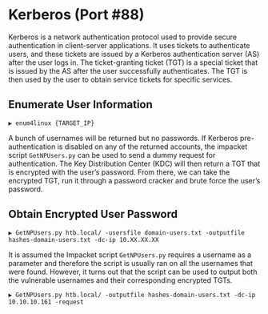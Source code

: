 # Kerberos (Port #88)
Kerberos is a network authentication protocol used to provide secure authentication in client-server applications. It uses tickets to authenticate users, and these tickets are issued by a Kerberos authentication server (AS) after the user logs in. The ticket-granting ticket (TGT) is a special ticket that is issued by the AS after the user successfully authenticates. The TGT is then used by the user to obtain service tickets for specific services.

## Enumerate User Information
```
▶ enum4linux {TARGET_IP}
```
A bunch of usernames will be returned but no passwords. If Kerberos pre-authentication is disabled on any of the returned accounts, the impacket script `GetNPUsers.py` can be used to send a dummy request for authentication. The Key Distribution Center (KDC) will then return a TGT that is encrypted with the user’s password. From there, we can take the encrypted TGT, run it through a password cracker and brute force the user’s password.

## Obtain Encrypted User Password
```
▶ GetNPUsers.py htb.local/ -usersfile domain-users.txt -outputfile hashes-domain-users.txt -dc-ip 10.XX.XX.XX
```

It is assumed the Impacket script `GetNPUsers.py` requires a username as a parameter and therefore the script is usually ran on all the usernames that were found. However, it turns out that the script can be used to output both the vulnerable usernames and their corresponding encrypted TGTs.
```
▶ GetNPUsers.py htb.local/ -outputfile hashes-domain-users.txt -dc-ip 10.10.10.161 -request
```
